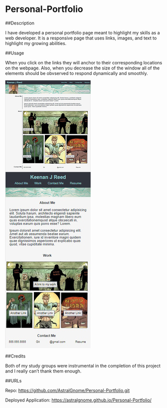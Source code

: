 # Personal-Portfolio

##Description

I have developed a personal portfolio page meant to highlight my skills as a web developer. It is a responsive page that uses links, images, and text to highlight my growing abilities.

##Usage

When you click on the links they will anchor to their corresponding locations on the webpage. Also, when you decrease the size of the window all of the elements should be obvserved to respond dynamically and smoothly.

![Port Site](https://github.com/AstralGnome/Personal-Portfolio/blob/main/assets/images/ScreenshotHybrid.jpg?raw=true)

##Credits

Both of my study groups were instrumental in the completion of this project and I really can’t thank them enough.


##URLs

Repo: https://github.com/AstralGnome/Personal-Portfolio.git

Deployed Application: https://astralgnome.github.io/Personal-Portfolio/

